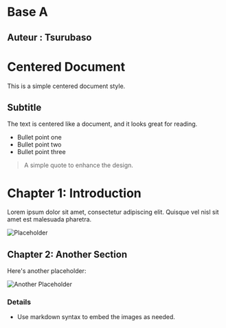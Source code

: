 # Base A
## Auteur : Tsurubaso
# Centered Document

This is a simple centered document style.

## Subtitle

The text is centered like a document, and it looks great for reading.

- Bullet point one
- Bullet point two
- Bullet point three

> A simple quote to enhance the design.

# Chapter 1: Introduction

Lorem ipsum dolor sit amet, consectetur adipiscing elit. Quisque vel nisl sit amet est malesuada pharetra.

![Placeholder](holder.js/300x200)

## Chapter 2: Another Section

Here's another placeholder:

![Another Placeholder](holder.js/800x600)

### Details

- Use markdown syntax to embed the images as needed.


